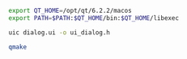 ```bash
export QT_HOME=/opt/qt/6.2.2/macos
export PATH=$PATH:$QT_HOME/bin:$QT_HOME/libexec
```

```bash
uic dialog.ui -o ui_dialog.h
```

```bash
qmake
```
